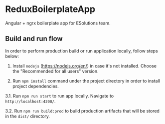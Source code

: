 # ReduxBoilerplateApp

Angular + ngrx boilerplate app for ESolutions team.

## Build and run flow

In order to perform production build
or run application locally, follow steps below:

1. Install `nodejs` (https://nodejs.org/en/) in case it's not installed.
Choose the "Recommended for all users" version.

2. Run `npm install` command under the project directory
in order to install project dependencies.

3.1. Run `npm run start` to run app locally.
Navigate to `http://localhost:4200/`.

3.2. Run `npm run build:prod` to build production 
artifacts that will be stored in the `dist/` directory.
